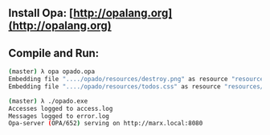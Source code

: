 ## Install Opa: [http://opalang.org](http://opalang.org)

## Compile and Run:

```bash
(master) λ opa opado.opa
Embedding file "..../opado/resources/destroy.png" as resource "resources/destroy.png" with mimetype "image/png"
Embedding file "..../opado/resources/todos.css" as resource "resources/todos.css" with mimetype "text/css"

(master) λ ./opado.exe
Accesses logged to access.log
Messages logged to error.log
Opa-server (OPA/652) serving on http://marx.local:8080

```